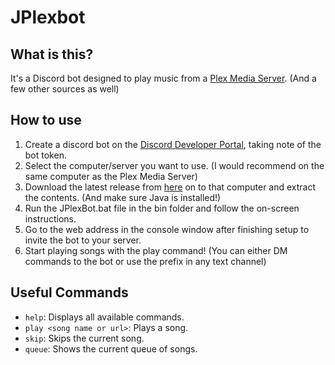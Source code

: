 # JPlexbot

## What is this?

It's a Discord bot designed to play music from a [Plex Media Server](https://plex.tv). (And a few other sources as well)

## How to use

1) Create a discord bot on the [Discord Developer Portal](https://discordapp.com/developers/applications/), taking note of the bot token.
1) Select the computer/server you want to use. (I would recommend on the same computer as the Plex Media Server)
2) Download the latest release from [here](/MoSadie/JPlexBot/releases/latest) on to that computer and extract the contents. (And make sure Java is installed!)
3) Run the JPlexBot.bat file in the bin folder and follow the on-screen instructions.
4) Go to the web address in the console window after finishing setup to invite the bot to your server.
5) Start playing songs with the play command! (You can either DM commands to the bot or use the prefix in any text channel)

## Useful Commands
- `help`: Displays all available commands.
- `play <song name or url>`: Plays a song.
- `skip`: Skips the current song.
- `queue`: Shows the current queue of songs.
